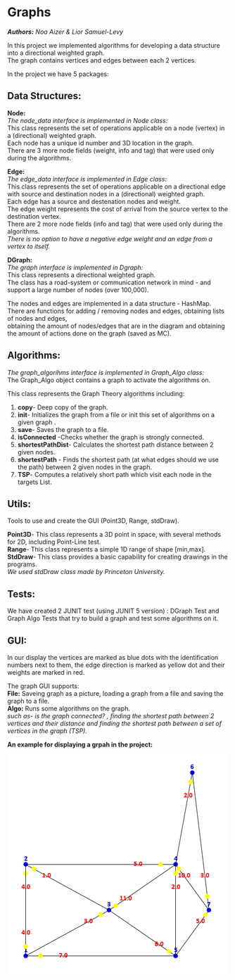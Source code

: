 # Graphs

***Authors:** Noa Aizer & Lior Samuel-Levy*

In this project we implemented algorithms for developing a data structure into a directional weighted graph.<br />
The graph contains vertices and edges between each 2 vertices.<br />

In the project we have 5 packages:


## Data Structures:

**Node:**<br />
*The node_data interface is implemented in Node class:*<br />
This class represents the set of operations applicable on a  node (vertex) in a (directional) weighted graph.<br />
Each node has a unique id number and 3D location in the graph. <br />
There are 3 more node fields (weight, info and tag) that were used only during the algorithms. <br />

**Edge:**<br />
*The edge_data interface is implemented in Edge class:*<br />
This class represents the set of operations applicable on a directional edge with source and destination nodes in a (directional) weighted graph.<br />
Each edge has a source and destenation nodes and weight.<br />
The edge weight represents the cost of arrival from the source vertex to the destination vertex.<br />
There are 2 more node fields (info and tag) that were used only during the algorithms. <br />
*There is no option to have a negative edge weight and an edge from a vertex to itself.*


**DGraph:**<br />
*The graph interface is implemented in Dgraph:*<br />
 This class represents a directional weighted graph.<br />
 The class has a road-system or communication network in mind - and support a large number of nodes (over 100,000).<br />

 The nodes and edges are implemented in a data structure - HashMap.<br />
 There are functions for adding / removing nodes and edges, obtaining lists of nodes and edges, <br />
 obtaining the amount of nodes/edges that are in the diagram and obtaining the amount of actions done on the graph (saved as MC).
      
 ## Algorithms:
 
 *The graph_algorihms interface is implemented in Graph_Algo class:*<br />
 The Graph_Algo object contains a graph to activate the algorithms on.
 
 This class represents the Graph Theory algorithms including:
 1. **copy**- Deep copy of the graph.<br />
 2. **init**- Initializes the graph from a file or init this set of algorithms on a given graph .<br />
 3. **save**- Saves the graph to a file.<br />
 4. **isConnected** -Checks whether the graph is strongly connected.<br />
 5. **shortestPathDist**- Calculates the shortest path distance between 2 given nodes. <br />
 6. **shortestPath** - Finds the shortest path (at what edges should we use the path) between 2 given nodes in the graph. <br />
 7. **TSP**- Computes a relatively short path which visit each node in the targets List.

      
 ## Utils:
 Tools to use and create the GUI (Point3D, Range, stdDraw).<br />
 
 **Point3D**- This class represents a 3D point in space, with several methods for 2D, including Point-Line test.<br />
 **Range**- This class represents a simple 1D range of shape [min,max].<br />
 **StdDraw**- This class provides a basic capability for creating drawings in the programs.<br />
 *We used stdDraw class made by Princeton University.*
 
## Tests: 
We have created 2 JUNIT test (using JUNIT 5 version) : DGraph Test and Graph Algo Tests that try to build a graph and test some algorithms on it.


 ## GUI:
 
In our display the vertices are marked as blue dots with the identification numbers next to them, the edge direction is marked as yellow dot and their weights are marked in red.

The graph GUI supports:<br />
**File:** Saveing graph as a picture, loading a graph from a file and saving the graph to a file.<br />
**Algo:** Runs some algorithms on the graph. <br />
*such as- is  the graph connected? , finding the shortest path between 2 vertices and their distance and finding the shortest path between a set of vertices in the graph (TSP).*

**An example for displaying a grpah in the project:**
 
 ![An Example:](https://github.com/NoaAizer/Graphs/blob/master/graph%20example.png)





